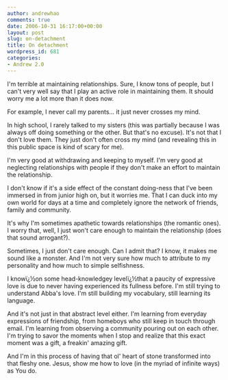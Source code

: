 ```yaml
---
author: andrewhao
comments: true
date: 2006-10-31 16:17:00+00:00
layout: post
slug: on-detachment
title: On detachment
wordpress_id: 681
categories:
- Andrew 2.0
---
```


I'm terrible at maintaining relationships. Sure, I know tons of people, but I can't very well say that I play an active role in maintaining them. It should worry me a lot more than it does now.  
  
For example, I never call my parents... it just never crosses my mind.  
  
In high school, I rarely talked to my sisters (this was partially because I was always off doing something or the other. But that's no excuse). It's not that I don't love them. They just don't often cross my mind (and revealing this in this public space is kind of scary for me).  
  
I'm very good at withdrawing and keeping to myself. I'm very good at neglecting relationships with people if they don't make an effort to maintain the relationship.  
  
I don't know if it's a side effect of the constant doing-ness that I've been immersed in from junior high on, but it worries me. That I can duck into my own world for days at a time and completely ignore the network of friends, family and community.  
  
It's why I'm sometimes apathetic towards relationships (the romantic ones). I worry that, well, I just won't care enough to maintain the relationship (does that sound arrogant?).  
  
Sometimes, I just don't care enough. Can I admit that? I know, it makes me sound like a monster. And I'm not very sure how much to attribute to my personality and how much to simple selfishness.  
  
I knowï¿½on some head-knowledgey levelï¿½that a paucity of expressive love is due to never having experienced its fullness before. I'm still trying to understand Abba's love. I'm still building my vocabulary, still learning its language.   
  
And it's not just in that abstract level either. I'm learning from everyday expressions of friendship, from homeboys who still keep in touch through email. I'm learning from observing a community pouring out on each other. I'm trying to savor the moments when I stop and realize that this exact moment was a gift, a freakin' amazing gift.  
  
And I'm in this process of having that ol' heart of stone transformed into that fleshy one. Jesus, show me how to love (in the myriad of infinite ways) as You do.  

